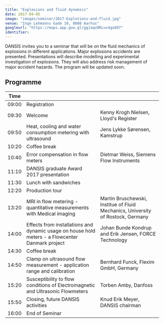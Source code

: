 ```yaml
---
title: "Explosions and fluid dynamics"
date: 2017-04-05
image: "images/seminar/2017-Explotions-and-fluid.jpg"
venue: "Inge Lehmanns Gade 10, 8000 Aarhus"
googleurl: "https://maps.app.goo.gl/ggJaqvDRLuv4go687"
identifier:
---
```


DANSIS invites you to a seminar that will be on the fluid mechanics of explosions in different applications. Major explosions accidents are presented. Presentations will describe modelling and experimental investigation of explosions. They will also address risk management of major accident hazards. The program will be updated soon.



## Programme

| Time  |             |             |
| ----- | ----------- | ----------- |
| 09:00 | Registration|             |
|09:30 | Welcome     |Kenny Krogh Nielsen, Lloyd's Register|
|09:50 |Heat, cooling and water consumption metering with ultrasound |Jens Lykke Sørensen, Kamstrup|
| 10:20 | Coffee break | |
| 10:40 |Error compensation in flow meters| Dietmar Weiss, Siemens Flow Instruments|
| 11:10 | DANSIS graduate Award 2017 presentation| |
| 11:30 |Lunch with sandwiches|  |
| 12:20 |Production tour | |
| 13:20 | MRI in flow metering - quantitative measurements with Medical imaging | Martin Bruschewski, Institue of Fluid Mechanics, University of Rostock, Germany|
| 14:00 | Effects from installations and dynamic usage on house hold meters - a Flowcenter Danmark project | Johan Bunde Kondrup and Erik Jensen, FORCE Technology|
| 14:30 | Coffee break | |
| 14:50 | Clamp on ultrasound flow measurement - application range and calibration | Bernhard Funck, Flexim GmbH, Germany |
| 15:20 | Susceptibility to flow conditions of Electromagnetic and Ultrasonic Flowmeters | Torben Amby, Danfoss |
| 15:50 | Closing, future DANSIS activities | Knud Erik Meyer, DANSIS chairman |
| 16:00 | End of Seminar | |